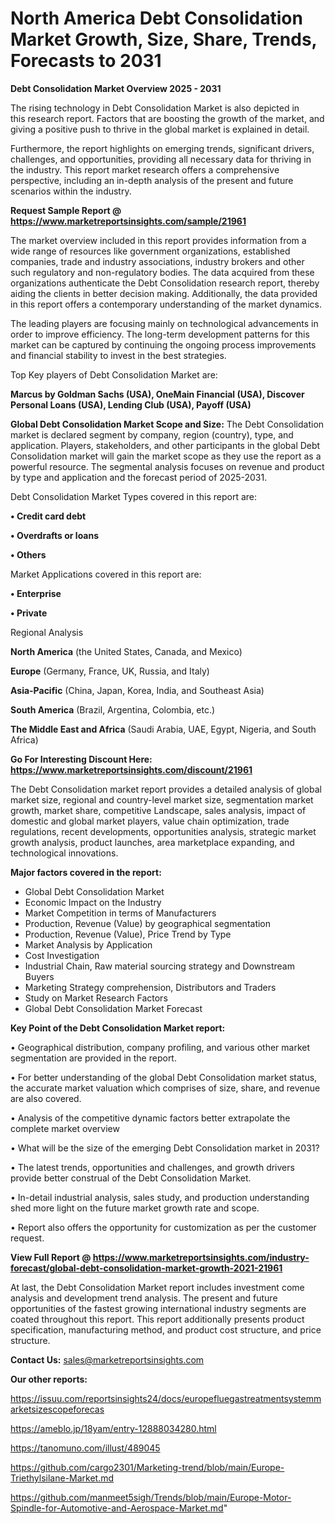 # North America Debt Consolidation Market Growth, Size, Share, Trends, Forecasts to 2031

<Strong> Debt Consolidation Market Overview 2025 - 2031</strong>

The rising technology in Debt Consolidation Market is also depicted in this research report. Factors that are boosting the growth of the market, and giving a positive push to thrive in the global market is explained in detail.

Furthermore, the report highlights on emerging trends, significant drivers, challenges, and opportunities, providing all necessary data for thriving in the industry. This report market research offers a comprehensive perspective, including an in-depth analysis of the present and future scenarios within the industry.

<strong>Request Sample Report @ <a href=https://www.marketreportsinsights.com/sample/21961>https://www.marketreportsinsights.com/sample/21961</a></strong>

The market overview included in this report provides information from a wide range of resources like government organizations, established companies, trade and industry associations, industry brokers and other such regulatory and non-regulatory bodies. The data acquired from these organizations authenticate the Debt Consolidation research report, thereby aiding the clients in better decision making. Additionally, the data provided in this report offers a contemporary understanding of the market dynamics.

The leading players are focusing mainly on technological advancements in order to improve efficiency. The long-term development patterns for this market can be captured by continuing the ongoing process improvements and financial stability to invest in the best strategies.

Top Key players of Debt Consolidation Market are:

<strong>Marcus by Goldman Sachs (USA), OneMain Financial (USA), Discover Personal Loans (USA), Lending Club (USA), Payoff (USA)</strong>

<strong><b>Global Debt Consolidation Market Scope and Size:</b></strong>
The Debt Consolidation market is declared segment by company, region (country), type, and application. Players, stakeholders, and other participants in the global Debt Consolidation market will gain the market scope as they use the report as a powerful resource. The segmental analysis focuses on revenue and product by type and application and the forecast period of 2025-2031.

Debt Consolidation Market Types covered in this report are:

<strong>• Credit card debt

• Overdrafts or loans

• Others</strong>

Market Applications covered in this report are:

<strong>• Enterprise

• Private</strong> 

Regional Analysis

<strong>North America</strong> (the United States, Canada, and Mexico)

<strong>Europe</strong> (Germany, France, UK, Russia, and Italy)

<strong>Asia-Pacific</strong> (China, Japan, Korea, India, and Southeast Asia)

<strong>South America</strong> (Brazil, Argentina, Colombia, etc.)

<strong>The Middle East and Africa</strong> (Saudi Arabia, UAE, Egypt, Nigeria, and South Africa)

<strong>Go For Interesting Discount Here: <a href=https://www.marketreportsinsights.com/discount/21961>https://www.marketreportsinsights.com/discount/21961</a></strong>

The Debt Consolidation market report provides a detailed analysis of global market size, regional and country-level market size, segmentation market growth, market share, competitive Landscape, sales analysis, impact of domestic and global market players, value chain optimization, trade regulations, recent developments, opportunities analysis, strategic market growth analysis, product launches, area marketplace expanding, and technological innovations.

<strong><b>Major factors covered in the report:</b></strong>
<ul>
  <li>Global Debt Consolidation Market </li>
  <li>Economic Impact on the Industry</li>
  <li>Market Competition in terms of Manufacturers</li>
  <li>Production, Revenue (Value) by geographical segmentation</li>
  <li>Production, Revenue (Value), Price Trend by Type</li>
  <li>Market Analysis by Application</li>
  <li>Cost Investigation</li>
  <li>Industrial Chain, Raw material sourcing strategy and Downstream Buyers</li>
  <li>Marketing Strategy comprehension, Distributors and Traders</li>
  <li>Study on Market Research Factors</li>
  <li>Global Debt Consolidation Market Forecast</li>
</ul>

<strong><b>Key Point of the Debt Consolidation Market report:</b></strong>

• Geographical distribution, company profiling, and various other market segmentation are provided in the report.

• For better understanding of the global Debt Consolidation market status, the accurate market valuation which comprises of size, share, and revenue are also covered.

• Analysis of the competitive dynamic factors better extrapolate the complete market overview

• What will be the size of the emerging Debt Consolidation market in 2031?

• The latest trends, opportunities and challenges, and growth drivers provide better construal of the Debt Consolidation Market.

• In-detail industrial analysis, sales study, and production understanding shed more light on the future market growth rate and scope.

• Report also offers the opportunity for customization as per the customer request.

<strong><b>View Full Report @ <a href=https://www.marketreportsinsights.com/industry-forecast/global-debt-consolidation-market-growth-2021-21961>https://www.marketreportsinsights.com/industry-forecast/global-debt-consolidation-market-growth-2021-21961</a></b></strong>


At last, the Debt Consolidation Market report includes investment come analysis and development trend analysis. The present and future opportunities of the fastest growing international industry segments are coated throughout this report. This report additionally presents product specification, manufacturing method, and product cost structure, and price structure.

<strong>Contact Us:</strong>
sales@marketreportsinsights.com

<strong>Our other reports:</strong>

<a href=https://issuu.com/reportsinsights24/docs/europefluegastreatmentsystemmarketsizescopeforecas>https://issuu.com/reportsinsights24/docs/europefluegastreatmentsystemmarketsizescopeforecas</a>

<a href=https://ameblo.jp/18yam/entry-12888034280.html>https://ameblo.jp/18yam/entry-12888034280.html</a>

<a href=https://tanomuno.com/illust/489045>https://tanomuno.com/illust/489045</a>

<a href=https://github.com/cargo2301/Marketing-trend/blob/main/Europe-Triethylsilane-Market.md>https://github.com/cargo2301/Marketing-trend/blob/main/Europe-Triethylsilane-Market.md</a>

<a href=https://github.com/manmeet5sigh/Trends/blob/main/Europe-Motor-Spindle-for-Automotive-and-Aerospace-Market.md>https://github.com/manmeet5sigh/Trends/blob/main/Europe-Motor-Spindle-for-Automotive-and-Aerospace-Market.md</a>"
